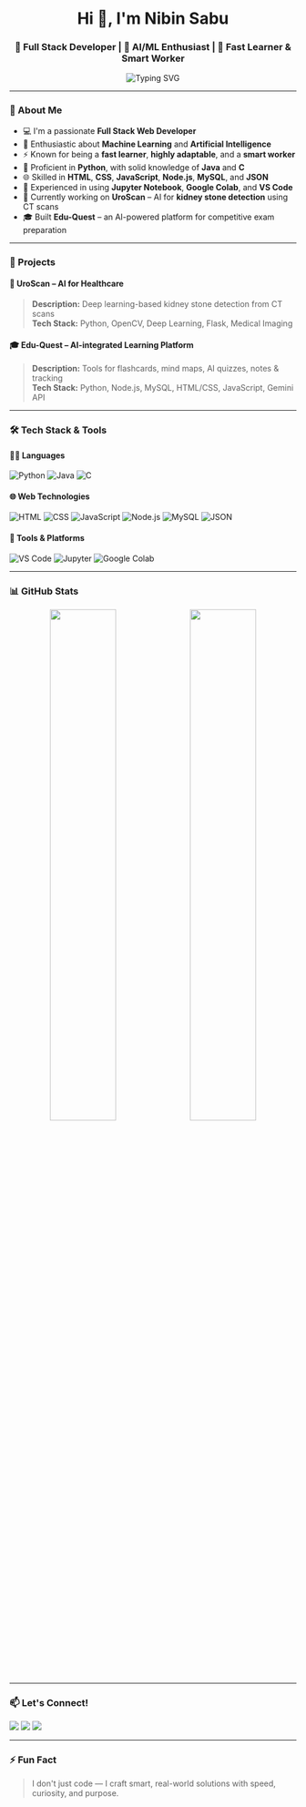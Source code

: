 
<h1 align="center">Hi 👋, I'm Nibin Sabu</h1>
<h3 align="center">🚀 Full Stack Developer | 🤖 AI/ML Enthusiast | 🧠 Fast Learner & Smart Worker</h3>

<p align="center">
  <img src="https://readme-typing-svg.demolab.com?font=Fira+Code&pause=1000&color=F75C7E&center=true&vCenter=true&width=435&lines=Building+Smart+Solutions+with+AI;Full+Stack+Dev+%7C+Machine+Learning+%7C+Python;Fast+Learning+%7C+Highly+Adaptable+%7C+Driven" alt="Typing SVG" />
</p>

---

### 🚀 About Me

- 💻 I'm a passionate **Full Stack Web Developer**
- 🤖 Enthusiastic about **Machine Learning** and **Artificial Intelligence**
- ⚡ Known for being a **fast learner**, **highly adaptable**, and a **smart worker**
- 🐍 Proficient in **Python**, with solid knowledge of **Java** and **C**
- 🌐 Skilled in **HTML**, **CSS**, **JavaScript**, **Node.js**, **MySQL**, and **JSON**
- 🧰 Experienced in using **Jupyter Notebook**, **Google Colab**, and **VS Code**
- 🧪 Currently working on **UroScan** – AI for **kidney stone detection** using CT scans
- 🎓 Built **Edu-Quest** – an AI-powered platform for competitive exam preparation

---

### 🧠 Projects

#### 🧬 UroScan – AI for Healthcare  
> **Description:** Deep learning-based kidney stone detection from CT scans  
> **Tech Stack:** Python, OpenCV, Deep Learning, Flask, Medical Imaging

#### 🎓 Edu-Quest – AI-integrated Learning Platform  
> **Description:** Tools for flashcards, mind maps, AI quizzes, notes & tracking  
> **Tech Stack:** Python, Node.js, MySQL, HTML/CSS, JavaScript, Gemini API

---

### 🛠️ Tech Stack & Tools

#### 🧑‍💻 Languages
![Python](https://img.shields.io/badge/Python-FFD43B?style=for-the-badge&logo=python&logoColor=blue)
![Java](https://img.shields.io/badge/Java-E34F26?style=for-the-badge&logo=java)
![C](https://img.shields.io/badge/C-00599C?style=for-the-badge&logo=c)

#### 🌐 Web Technologies
![HTML](https://img.shields.io/badge/HTML-E34F26?style=for-the-badge&logo=html5)
![CSS](https://img.shields.io/badge/CSS-1572B6?style=for-the-badge&logo=css3)
![JavaScript](https://img.shields.io/badge/JavaScript-F7DF1E?style=for-the-badge&logo=javascript)
![Node.js](https://img.shields.io/badge/Node.js-339933?style=for-the-badge&logo=nodedotjs)
![MySQL](https://img.shields.io/badge/MySQL-00758F?style=for-the-badge&logo=mysql)
![JSON](https://img.shields.io/badge/JSON-000000?style=for-the-badge&logo=json)

#### 🧰 Tools & Platforms
![VS Code](https://img.shields.io/badge/VSCode-007ACC?style=for-the-badge&logo=visual-studio-code)
![Jupyter](https://img.shields.io/badge/Jupyter-F37626?style=for-the-badge&logo=jupyter)
![Google Colab](https://img.shields.io/badge/Google_Colab-F9AB00?style=for-the-badge&logo=googlecolab)

---

### 📊 GitHub Stats

<p align="center">
  <img src="https://github-readme-stats.vercel.app/api?username=NibinSabu&show_icons=true&theme=radical" width="48%" />
  <img src="https://github-readme-stats.vercel.app/api/top-langs/?username=NibinSabu&layout=compact&theme=radical" width="48%" />
</p>

---

### 📫 Let's Connect!

<p>
  <a href="mailto:youremail@example.com"><img src="https://img.shields.io/badge/Gmail-D14836?style=for-the-badge&logo=gmail&logoColor=white"></a>
  <a href="https://linkedin.com/in/yourname"><img src="https://img.shields.io/badge/LinkedIn-0077B5?style=for-the-badge&logo=linkedin&logoColor=white"></a>
  <a href="https://yourwebsite.com"><img src="https://img.shields.io/badge/Portfolio-000000?style=for-the-badge&logo=firefox&logoColor=white"></a>
</p>

---

### ⚡ Fun Fact

> I don't just code — I craft smart, real-world solutions with speed, curiosity, and purpose.
